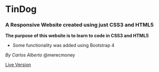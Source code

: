 # TinDog

### A Responsive Website created using just CSS3 and HTML5

**The purpose of this website is to learn to code in CSS3 and HTML5**

* Some functionality was added using Bootstrap 4

*By Carlos Alberto* @merecmoney


[Live Version](https://merecmoneyh.gitlab.io/tindog/)

